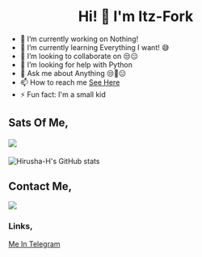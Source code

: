 
# <center>Hi! 👋 I'm Itz-Fork</center>

- 🔭 I’m currently working on Nothing!
- 🌱 I’m currently learning Everything I want! 😅
- 👯 I’m looking to collaborate on 😒😑
- 🤔 I’m looking for help with Python
- 💬 Ask me about Anything 😒🤖😑
- 📫 How to reach me [See Here](https://github.com/Itz-fork#contact-me)
- ⚡ Fun fact: I'm a small kid


## Sats Of Me,

<h4 align="left"><img src="https://komarev.com/ghpvc/?username=Itz-fork&style=flat-square&color=39FF14"></h4>

![Hirusha-H's GitHub stats](https://github-readme-stats.vercel.app/api?username=Itz-fork&show_icons=true&theme=tokyonight)

## Contact Me,

<a href="https://t.me/Bruh_0x"><img src="https://img.shields.io/badge/Telegram-2CA5E0?style=for-the-badge&logo=telegram&logoColor=white"></a>
                                                                                                                                     

### Links,

[Me In Telegram]("wtf/telegram.md")
